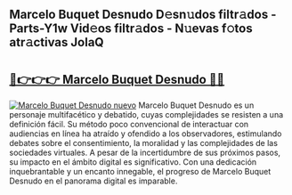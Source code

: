 ## Marcelo Buquet Desnudo D𝚎sn𝚞dos filtr𝚊dos - Parts-Y1w Vid𝚎os filtr𝚊dos - N𝚞evas f𝚘tos atr𝚊ctivas JolaQ

# <h2><a href="http://mbc39o.tromn.icu/?c=Marcelo+Buquet+Desnudo">🔗👉👉👉 Marcelo Buquet Desnudo 🔗🔗</a></h2>

[![Marcelo Buquet Desnudo nuevo](https://i.imgur.com/pEAQMta.gif)](http://mbc39o.tromn.icu/?c=Marcelo+Buquet+Desnudo)
Marcelo Buquet Desnudo es un personaje multifacético y debatido, cuyas complejidades se resisten a una definición fácil.  Su método poco convencional de interactuar con audiencias en línea ha atraído y ofendido a los observadores, estimulando debates sobre el consentimiento, la moralidad y las complejidades de las sociedades virtuales. A pesar de la incertidumbre de sus próximos pasos, su impacto en el ámbito digital es significativo. Con una dedicación inquebrantable y un encanto innegable, el progreso de Marcelo Buquet Desnudo en el panorama digital es imparable.
